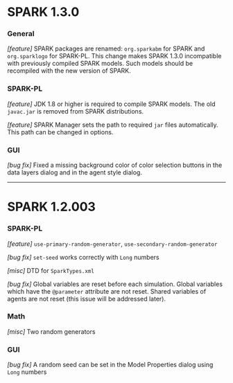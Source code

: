 # SPARK 1.3.0

### General
*[feature]* SPARK packages are renamed: `org.sparkabm` for SPARK
and `org.sparklogo` for SPARK-PL. This change makes SPARK 1.3.0 incompatible
with previously compiled SPARK models. Such models should be recompiled
with the new version of SPARK.

### SPARK-PL
*[feature]* JDK 1.8 or higher is required to compile SPARK models. The old `javac.jar` is removed
from SPARK distributions.

*[feature]* SPARK Manager sets the path to required `jar` files automatically. This path
can be changed in options.

### GUI
*[bug fix]* Fixed a missing background color of color selection buttons in
the data layers dialog and in the agent style dialog. 


-------------------------

# SPARK 1.2.003

### SPARK-PL
*[feature]*
`use-primary-random-generator`, `use-secondary-random-generator`

*[bug fix]*
`set-seed` works correctly with `Long` numbers

*[misc]*
DTD for `SparkTypes.xml`

*[bug fix]*
Global variables are reset before each simulation.
Global variables which have the `@parameter` attribute are not reset.
Shared variables of agents are not reset (this issue will be addressed later).
	

### Math
*[misc]*
Two random generators

### GUI
*[bug fix]*
A random seed can be set in the Model Properties dialog using `Long` numbers